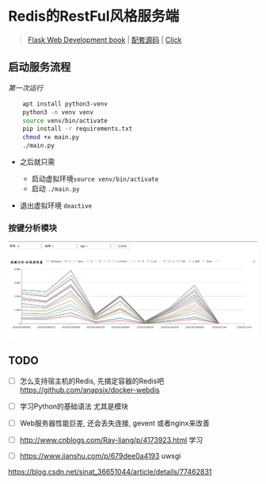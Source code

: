 # Redis的RestFul风格服务端

> [Flask Web Development book](https://www.flaskbook.com/) | [配套源码](https://github.com/miguelgrinberg/flasky-first-edition) | [Click](http://www.jb51.net/books/400693.html)

## 启动服务流程
_第一次运行_
```sh
    apt install python3-venv
    python3 -m venv venv
    source venv/bin/activate
    pip install -r requirements.txt
    chmod +x main.py
    ./main.py
```
- 之后就只需
    - 启动虚拟环境`source venv/bin/activate ` 
    - 启动 `./main.py`

- 退出虚拟环境 `deactive` 

### 按键分析模块

![](https://raw.githubusercontent.com/Kuangcp/ImageRepos/master/Image/WebRedis/line_chart.png)

## TODO 
- [ ] 怎么支持宿主机的Redis, 先搞定容器的Redis吧 https://github.com/anapsix/docker-webdis

- [ ] 学习Python的基础语法 尤其是模块

- [ ] Web服务器性能巨差, 还会丢失连接,  gevent 或者nginx来改善

- [ ] http://www.cnblogs.com/Ray-liang/p/4173923.html 学习
- [ ] https://www.jianshu.com/p/679dee0a4193 uwsgi

https://blog.csdn.net/sinat_36651044/article/details/77462831

